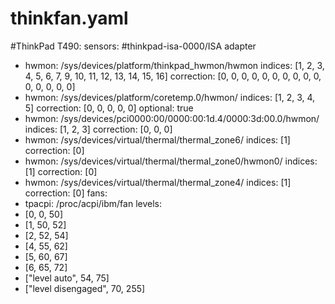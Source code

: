 # thinkfan.yaml
#ThinkPad T490:
sensors:
#thinkpad-isa-0000/ISA adapter
- hwmon: /sys/devices/platform/thinkpad_hwmon/hwmon
indices: [1, 2, 3, 4, 5, 6, 7, 9, 10, 11, 12, 13, 14, 15, 16]
correction: [0, 0, 0, 0, 0, 0, 0, 0, 0, 0, 0, 0, 0, 0, 0]
- hwmon: /sys/devices/platform/coretemp.0/hwmon/
indices: [1, 2, 3, 4, 5]
correction: [0, 0, 0, 0, 0]
optional: true
- hwmon: /sys/devices/pci0000:00/0000:00:1d.4/0000:3d:00.0/hwmon/
indices: [1, 2, 3]
correction: [0, 0, 0]
- hwmon: /sys/devices/virtual/thermal/thermal_zone6/
indices: [1]
correction: [0]
- hwmon: /sys/devices/virtual/thermal/thermal_zone0/hwmon0/
indices: [1]
correction: [0]
- hwmon: /sys/devices/virtual/thermal/thermal_zone4/
indices: [1]
correction: [0]
fans:
- tpacpi: /proc/acpi/ibm/fan
levels:
- [0, 0, 50]
- [1, 50, 52]
- [2, 52, 54]
- [4, 55, 62]
- [5, 60, 67]
- [6, 65, 72]
- ["level auto", 54, 75]
- ["level disengaged", 70, 255]
